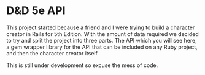 # D&D 5e API

This project started because a friend and I were trying to build a character
creator in Rails for 5th Edition. With the amount of data required we decided to
try and split the project into three parts.  The API which you will see here, a
gem wrapper library for the API that can be included on any Ruby project, and
then the character creator itself.

This is still under development so excuse the mess of code.
